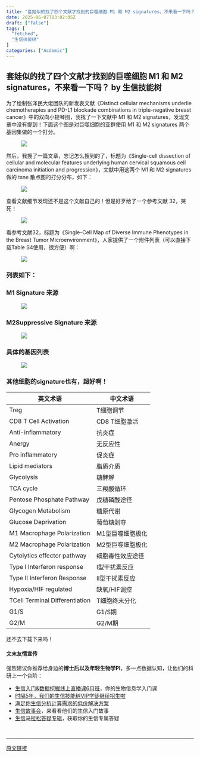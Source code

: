 ```yaml
---
title: "套娃似的找了四个文献才找到的巨噬细胞 M1 和 M2 signatures，不来看一下吗？"
date: 2025-06-07T13:02:05Z
draft: ["false"]
tags: [
  "fetched",
  "生信技能树"
]
categories: ["Acdemic"]
---
```

套娃似的找了四个文献才找到的巨噬细胞 M1 和 M2 signatures，不来看一下吗？ by 生信技能树
------
<div><section data-tool="mdnice编辑器" data-website="https://www.mdnice.com" data-pm-slice="0 0 []"><p data-tool="mdnice编辑器"><span leaf="">为了绘制张泽民大佬团队的新发表文献<span textstyle="">《Distinct cellular mechanisms underlie chemotherapies and PD-L1 blockade combinations in triple-negative breast cancer》</span>中的双向小提琴图，我找了一下文献中 M1 和 M2 signatures，发现文章中没有提到！下面这个图是对巨噬细胞的亚群使用 M1 和 M2 signatures 两个基因集做的一个打分。</span></p><figure data-tool="mdnice编辑器"><span leaf=""><img data-src="https://mmbiz.qpic.cn/mmbiz_jpg/cZNhZQ6j4wzeqgKibhlt41MDicDdnDHJNqudfvUu7iaZIXhEibPvKPlXe39RytgZg5iaIe7INNaVqpkrqIRGf1SoaUQ/640?wx_fmt=jpeg&amp;from=appmsg" data-ratio="0.7054507337526206" data-type="jpeg" data-w="954" data-imgfileid="100059281" src="https://mmbiz.qpic.cn/mmbiz_jpg/cZNhZQ6j4wzeqgKibhlt41MDicDdnDHJNqudfvUu7iaZIXhEibPvKPlXe39RytgZg5iaIe7INNaVqpkrqIRGf1SoaUQ/640?wx_fmt=jpeg&amp;from=appmsg"></span></figure><p data-tool="mdnice编辑器"><span leaf="">然后，我搜了一篇文章，忘记怎么搜到的了，标题为<span textstyle="">《Single-cell dissection of cellular and molecular features underlying human cervical squamous cell carcinoma initiation and progression》</span>，文献中用这两个 M1 和 M2 signatures做的 tsne 散点图的打分分布，如下：</span></p><figure data-tool="mdnice编辑器"><span leaf=""><img data-src="https://mmbiz.qpic.cn/mmbiz_png/cZNhZQ6j4wzeqgKibhlt41MDicDdnDHJNqZK6rlXNpbtyocOuleex8rroWLtMIIKJrqtJibyjvwA0tHK1DGUFiau5g/640?wx_fmt=png&amp;from=appmsg" data-ratio="1.514957264957265" data-type="png" data-w="468" data-imgfileid="100059283" src="https://mmbiz.qpic.cn/mmbiz_png/cZNhZQ6j4wzeqgKibhlt41MDicDdnDHJNqZK6rlXNpbtyocOuleex8rroWLtMIIKJrqtJibyjvwA0tHK1DGUFiau5g/640?wx_fmt=png&amp;from=appmsg"></span></figure><p data-tool="mdnice编辑器"><span leaf="">查看文献细节发现还不是这个文献自己的！但是好歹给了一个参考文献 32，哭死！</span></p><figure data-tool="mdnice编辑器"><span leaf=""><img data-src="https://mmbiz.qpic.cn/mmbiz_png/cZNhZQ6j4wzeqgKibhlt41MDicDdnDHJNqhsxicuUl2KGmSSeibM0o2FpJIJ7xZhBdyrCBnYlkImfc4lwLOJ6Hlc7A/640?wx_fmt=png&amp;from=appmsg" data-ratio="0.20659062103929024" data-type="png" data-w="789" data-imgfileid="100059280" src="https://mmbiz.qpic.cn/mmbiz_png/cZNhZQ6j4wzeqgKibhlt41MDicDdnDHJNqhsxicuUl2KGmSSeibM0o2FpJIJ7xZhBdyrCBnYlkImfc4lwLOJ6Hlc7A/640?wx_fmt=png&amp;from=appmsg"></span></figure><p data-tool="mdnice编辑器"><span leaf="">看参考文献32，标题为<span textstyle="">《Single-Cell Map of Diverse Immune Phenotypes in the Breast Tumor Microenvironment》</span>，人家提供了一个<span textstyle="">附件列表（可以直接下载Table S4使用，很方便）</span>啊：</span></p><figure data-tool="mdnice编辑器"><span leaf=""><img data-src="https://mmbiz.qpic.cn/mmbiz_png/cZNhZQ6j4wzeqgKibhlt41MDicDdnDHJNqRA1x6icybRtibv0IugjKJEjKpHnw669H6yE2vdfUVYUNib40oeZFkp8JA/640?wx_fmt=png&amp;from=appmsg" data-ratio="0.7529610829103215" data-type="png" data-w="591" data-imgfileid="100059279" src="https://mmbiz.qpic.cn/mmbiz_png/cZNhZQ6j4wzeqgKibhlt41MDicDdnDHJNqRA1x6icybRtibv0IugjKJEjKpHnw669H6yE2vdfUVYUNib40oeZFkp8JA/640?wx_fmt=png&amp;from=appmsg"></span></figure><h3 data-tool="mdnice编辑器"><span data-cacheurl="" data-remoteid=""></span><span></span><span><span leaf="">列表如下：</span></span><span></span></h3><h3 data-tool="mdnice编辑器"><span data-cacheurl="" data-remoteid=""></span><span></span><span><span leaf="">M1 Signature 来源</span></span><span></span></h3><figure data-tool="mdnice编辑器"><span leaf=""><img data-src="https://mmbiz.qpic.cn/mmbiz_png/cZNhZQ6j4wzeqgKibhlt41MDicDdnDHJNqLwQia6a4orxEl6otcQXftc3rb0Juiar1KydaoZRvFMZWTedCHmA9KfEQ/640?wx_fmt=png&amp;from=appmsg" data-ratio="0.45555555555555555" data-type="png" data-w="1080" data-imgfileid="100059282" src="https://mmbiz.qpic.cn/mmbiz_png/cZNhZQ6j4wzeqgKibhlt41MDicDdnDHJNqLwQia6a4orxEl6otcQXftc3rb0Juiar1KydaoZRvFMZWTedCHmA9KfEQ/640?wx_fmt=png&amp;from=appmsg"></span></figure><h3 data-tool="mdnice编辑器"><span data-cacheurl="" data-remoteid=""></span><span></span><span><span leaf="">M2Suppressive Signature 来源</span></span><span></span></h3><figure data-tool="mdnice编辑器"><span leaf=""><img data-src="https://mmbiz.qpic.cn/mmbiz_png/cZNhZQ6j4wzeqgKibhlt41MDicDdnDHJNqCNicVPibDibGiamEeu2icxhXwHk6I4t1ck5gVkAicVyNEVoWUCZIZgR0ujIQ/640?wx_fmt=png&amp;from=appmsg" data-ratio="0.47685185185185186" data-type="png" data-w="1080" data-imgfileid="100059288" src="https://mmbiz.qpic.cn/mmbiz_png/cZNhZQ6j4wzeqgKibhlt41MDicDdnDHJNqCNicVPibDibGiamEeu2icxhXwHk6I4t1ck5gVkAicVyNEVoWUCZIZgR0ujIQ/640?wx_fmt=png&amp;from=appmsg"></span></figure><h3 data-tool="mdnice编辑器"><span data-cacheurl="" data-remoteid=""></span><span></span><span><span leaf="">具体的基因列表</span></span><span></span></h3><figure data-tool="mdnice编辑器"><span leaf=""><img data-src="https://mmbiz.qpic.cn/mmbiz_png/cZNhZQ6j4wzeqgKibhlt41MDicDdnDHJNqpzmU5YneoQnfR3Dgic3WrDfQ9xKLsrDDmpLiaEvVUl9wibUdWbWCCWaQQ/640?wx_fmt=png&amp;from=appmsg" data-ratio="0.25833333333333336" data-type="png" data-w="1080" data-imgfileid="100059287" src="https://mmbiz.qpic.cn/mmbiz_png/cZNhZQ6j4wzeqgKibhlt41MDicDdnDHJNqpzmU5YneoQnfR3Dgic3WrDfQ9xKLsrDDmpLiaEvVUl9wibUdWbWCCWaQQ/640?wx_fmt=png&amp;from=appmsg"></span></figure><h3 data-tool="mdnice编辑器"><span data-cacheurl="" data-remoteid=""></span><span></span><span><span leaf="">其他细胞的signature也有，超好啊！</span></span><span></span></h3><section data-tool="mdnice编辑器"><table><thead><tr><th><section><span leaf="">英文术语</span></section></th><th><section><span leaf="">中文术语</span></section></th></tr></thead><tbody><tr><td><section><span leaf="">Treg</span></section></td><td><section><span leaf="">T细胞调节</span></section></td></tr><tr><td><section><span leaf="">CD8 T Cell Activation</span></section></td><td><section><span leaf="">CD8 T细胞激活</span></section></td></tr><tr><td><section><span leaf="">Anti-inflammatory</span></section></td><td><section><span leaf="">抗炎症</span></section></td></tr><tr><td><section><span leaf="">Anergy</span></section></td><td><section><span leaf="">无反应性</span></section></td></tr><tr><td><section><span leaf="">Pro inflammatory</span></section></td><td><section><span leaf="">促炎症</span></section></td></tr><tr><td><section><span leaf="">Lipid mediators</span></section></td><td><section><span leaf="">脂质介质</span></section></td></tr><tr><td><section><span leaf="">Glycolysis</span></section></td><td><section><span leaf="">糖酵解</span></section></td></tr><tr><td><section><span leaf="">TCA cycle</span></section></td><td><section><span leaf="">三羧酸循环</span></section></td></tr><tr><td><section><span leaf="">Pentose Phosphate Pathway</span></section></td><td><section><span leaf="">戊糖磷酸途径</span></section></td></tr><tr><td><section><span leaf="">Glycogen Metabolism</span></section></td><td><section><span leaf="">糖原代谢</span></section></td></tr><tr><td><section><span leaf="">Glucose Deprivation</span></section></td><td><section><span leaf="">葡萄糖剥夺</span></section></td></tr><tr><td><section><span leaf=""><span textstyle="">M1 Macrophage Polarization</span></span></section></td><td><section><span leaf="">M1型巨噬细胞极化</span></section></td></tr><tr><td><section><span leaf=""><span textstyle="">M2 Macrophage Polarization</span></span></section></td><td><section><span leaf="">M2型巨噬细胞极化</span></section></td></tr><tr><td><section><span leaf="">Cytolytics effector pathway</span></section></td><td><section><span leaf="">细胞毒性效应途径</span></section></td></tr><tr><td><section><span leaf="">Type I Interferon response</span></section></td><td><section><span leaf="">Ⅰ型干扰素反应</span></section></td></tr><tr><td><section><span leaf="">Type II Interferon Response</span></section></td><td><section><span leaf="">Ⅱ型干扰素反应</span></section></td></tr><tr><td><section><span leaf="">Hypoxia/HIF regulated</span></section></td><td><section><span leaf="">缺氧/HIF调控</span></section></td></tr><tr><td><section><span leaf="">TCell Terminal Differentiation</span></section></td><td><section><span leaf="">T细胞终末分化</span></section></td></tr><tr><td><section><span leaf="">G1/S</span></section></td><td><section><span leaf="">G1/S期</span></section></td></tr><tr><td><section><span leaf="">G2/M</span></section></td><td><section><span leaf="">G2/M期</span></section></td></tr></tbody></table></section><p data-tool="mdnice编辑器"><span leaf="">还不去下载下来吗！</span></p></section><section data-tool="mdnice编辑器" data-website="https://www.mdnice.com" data-pm-slice="0 0 []"><h4 data-tool="mdnice编辑器"><span leaf="">文末友情宣传</span></h4><p data-tool="mdnice编辑器"><span leaf="">强烈建议你推荐给身边的</span><strong><span leaf="">博士后以及年轻生物学PI</span></strong><span leaf="">，多一点数据认知，让他们的科研上一个台阶：</span></p><ul></ul></section><ul><li><section><span leaf=""><a target="_blank" href="https://mp.weixin.qq.com/s?__biz=MzAxMDkxODM1Ng==&amp;mid=2247542582&amp;idx=1&amp;sn=ff782faea2bf72a56ed3f058e1cda526&amp;scene=21#wechat_redirect" textvalue="生信入门&amp;数据挖掘线上直播课6月班" data-itemshowtype="0" linktype="text" data-linktype="2"><span textstyle="">生信入门&amp;数据挖掘线上直播课6月班</span></a><span textstyle="">，你的生物信息学入门课</span></span></section></li><li><section><span leaf=""><a target="_blank" href="https://mp.weixin.qq.com/s?__biz=MzAxMDkxODM1Ng==&amp;mid=2247525079&amp;idx=1&amp;sn=0b997af16a58195b4192691373048fd5&amp;scene=21#wechat_redirect" textvalue="时隔5年，我们的生信技能树VIP学徒继续招生啦" data-itemshowtype="0" linktype="text" data-linktype="2"><span textstyle="">时隔5年，我们的生信技能树VIP学徒继续招生啦</span></a></span></section></li><li><section><span leaf=""><a target="_blank" href="https://mp.weixin.qq.com/s?__biz=MzUzMTEwODk0Ng==&amp;mid=2247530048&amp;idx=1&amp;sn=28aa7bbd5e00521f79e074496a5f5d66&amp;scene=21#wechat_redirect" textvalue="满足你生信分析计算需求的低价解决方案" data-itemshowtype="0" linktype="text" data-linktype="2">满足你生信分析计算需求的低价解决方案</a></span></section></li><li><section><span leaf=""><a target="_blank" href="https://mp.weixin.qq.com/mp/appmsgalbum?__biz=MzAxMDkxODM1Ng==&amp;action=getalbum&amp;album_id=1679199708449144836&amp;scene=173&amp;subscene=207&amp;sessionid=1745492310&amp;enterid=1745492314&amp;from_msgid=2247541298&amp;from_itemidx=1&amp;count=3&amp;nolastread=1#wechat_redirect" textvalue="生信故事会" data-itemshowtype="0" linktype="text" data-linktype="2">生信故事会</a>，来看看他们的生信入门故事</span></section></li><li><section><span leaf=""><a target="_blank" href="https://mp.weixin.qq.com/mp/appmsgalbum?__biz=MzAxMDkxODM1Ng==&amp;action=getalbum&amp;album_id=3690970204957147140&amp;scene=173&amp;subscene=207&amp;sessionid=1745066271&amp;enterid=1745066274&amp;from_msgid=2247540702&amp;from_itemidx=1&amp;count=3&amp;nolastread=1#wechat_redirect" textvalue="生信马拉松答疑专辑" data-itemshowtype="0" linktype="text" data-linktype="2">生信马拉松答疑专辑</a>，获取你的生信专属答疑</span></section></li></ul><section><span leaf=""><br></span></section><p><mp-style-type data-value="3"></mp-style-type></p></div>  
<hr>
<a href="https://mp.weixin.qq.com/s/fb4Ls-fO46JsoF_DhdtsaQ",target="_blank" rel="noopener noreferrer">原文链接</a>
